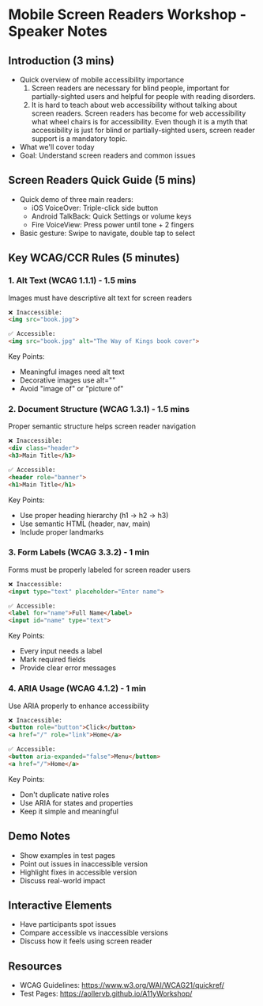 # Mobile Screen Readers Workshop - Speaker Notes

## Introduction (3 mins)
- Quick overview of mobile accessibility importance
    1. Screen readers are necessary for blind people, important for partially-sighted users and helpful for people with reading disorders.
    2. It is hard to teach about web accessibility without talking about screen readers. Screen readers has become for web accessibility what wheel chairs is for accessibility. Even though it is a myth that accessibility is just for blind or partially-sighted users, screen reader support is a mandatory topic.
- What we'll cover today
- Goal: Understand screen readers and common issues

## Screen Readers Quick Guide (5 mins)
- Quick demo of three main readers:
  * iOS VoiceOver: Triple-click side button
  * Android TalkBack: Quick Settings or volume keys
  * Fire VoiceView: Press power until tone + 2 fingers
- Basic gesture: Swipe to navigate, double tap to select

## Key WCAG/CCR Rules (5 minutes)

### 1. Alt Text (WCAG 1.1.1) - 1.5 mins
Images must have descriptive alt text for screen readers

```html
❌ Inaccessible:
<img src="book.jpg">

✅ Accessible:
<img src="book.jpg" alt="The Way of Kings book cover">
```

Key Points:
- Meaningful images need alt text
- Decorative images use alt=""
- Avoid "image of" or "picture of"

### 2. Document Structure (WCAG 1.3.1) - 1.5 mins
Proper semantic structure helps screen reader navigation

```html
❌ Inaccessible:
<div class="header">
<h3>Main Title</h3>

✅ Accessible:
<header role="banner">
<h1>Main Title</h1>
```

Key Points:
- Use proper heading hierarchy (h1 → h2 → h3)
- Use semantic HTML (header, nav, main)
- Include proper landmarks

### 3. Form Labels (WCAG 3.3.2) - 1 min
Forms must be properly labeled for screen reader users

```html
❌ Inaccessible:
<input type="text" placeholder="Enter name">

✅ Accessible:
<label for="name">Full Name</label>
<input id="name" type="text">
```

Key Points:
- Every input needs a label
- Mark required fields
- Provide clear error messages

### 4. ARIA Usage (WCAG 4.1.2) - 1 min
Use ARIA properly to enhance accessibility

```html
❌ Inaccessible:
<button role="button">Click</button>
<a href="/" role="link">Home</a>

✅ Accessible:
<button aria-expanded="false">Menu</button>
<a href="/">Home</a>
```

Key Points:
- Don't duplicate native roles
- Use ARIA for states and properties
- Keep it simple and meaningful

## Demo Notes
- Show examples in test pages
- Point out issues in inaccessible version
- Highlight fixes in accessible version
- Discuss real-world impact

## Interactive Elements
- Have participants spot issues
- Compare accessible vs inaccessible versions
- Discuss how it feels using screen reader

## Resources
- WCAG Guidelines: https://www.w3.org/WAI/WCAG21/quickref/
- Test Pages: https://aollervb.github.io/A11yWorkshop/
```